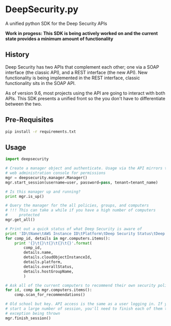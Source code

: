 # DeepSecurity.py

A unified python SDK for the Deep Security APIs

**Work in progess: This SDK is being actively worked on and the current state provides a minimum amount of functionality**

## History

Deep Security has two APIs that complement each other; one via a SOAP interface (the classic API), and a REST interface (the new API). New functionality is being implemented in the REST interface, classic functionality sits in the SOAP API.

As of version 9.6, most projects using the API are going to interact with both APIs. This SDK presents a unified front so the you don't have to differentiate between the two.

## Pre-Requisites

```bash
pip install -r requirements.txt
```

## Usage

```python
import deepsecurity

# Create a manager object and authenticate. Usage via the API mirrors the
# web administration console for permissions
mgr = deepsecurity.manager.Manager()
mgr.start_session(username=user, password=pass, tenant=tenant_name)

# Is this manager up and running?
print mgr.is_up()

# Query the manager for the all policies, groups, and computers
# !!! This can take a while if you have a high number of computers
#     protected
mgr.get_all()

# Print out a quick status of what Deep Security is aware of
print 'ID\tName\tAWS Instance ID\tPlatform\tDeep Security Status\tDeep Security Group'
for comp_id, details in mgr.computers.items():
	print '{}\t{}\t{}\t{}\t{}'.format(
		comp_id, 
		details.name, 
		details.cloudObjectInstanceId, 
		details.platform,
		details.overallStatus,
		details.hostGroupName,
		)

# Ask all of the current computers to recommend their own security policies
for id, comp in mgr.computers.items():
	comp.scan_for_recommendations()

# Old school but key. API access is the same as a user logging in. If you are going to
# start a large number of session, you'll need to finish each of them to avoid
# exception being thrown
mgr.finish_session()
```